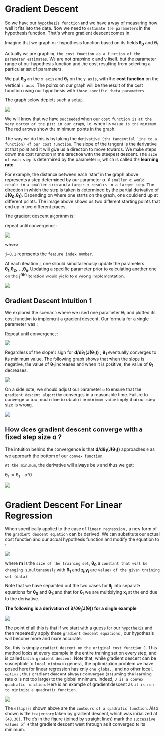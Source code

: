 <h1>Gradient Descent</h1>


So we have our `hypothesis function` and we have a way of measuring how well it fits into the data. Now we need to `estimate the parameters` in the hypothesis function. That's where gradient descent comes in.

Imagine that we graph our hypothesis function based on its fields <b>θ<sub>0</sub></b> and <b>θ<sub>1</sub></b> 

Actually we are graphing `the cost function as a function of the parameter estimates`. We are not graphing x and y itself, but the parameter range of our hypothesis function and the cost resulting from selecting a particular set of parameters.

We put <b>θ<sub>0</sub></b> on the `x axis` and <b>θ<sub>1</sub></b> on the `y axis`, with the <b>cost function</b> on the vertical `z axis`. The points on our graph will be the result of the cost function using our hypothesis with `those specific theta parameters`.

The graph below depicts such a setup.

![](https://d3c33hcgiwev3.cloudfront.net/imageAssetProxy.v1/bn9SyaDIEeav5QpTGIv-Pg_0d06dca3d225f3de8b5a4a7e92254153_Screenshot-2016-11-01-23.48.26.png?expiry=1598572800000&hmac=nDJ_YbWoFqIwRVVCzw2h2qMujfXzE0X56d4060pbjdI)

We will know that we have `succeeded` when our `cost function is at the very bottom of the pits in our graph`, i.e. when its `value is the minimum`. The red arrows show the minimum points in the graph.

The way we do this is by taking the `derivative (the tangential line to a function) of our cost function`. The slope of the tangent is the derivative at that point and it will give us a direction to move towards. We make steps down the cost function in the direction with the steepest descent. The `size of each step` is determined by the parameter `α`, which is called the <b>learning rate</b>.

For example, the distance between each 'star' in the graph above represents a step determined by our parameter α. A `smaller α would result in a smaller step` and a `larger α results in a larger step`. The direction in which the step is taken is determined by the partial derivative of <b>J(θ<sub>0</sub>,θ<sub>1</sub>)</b>. Depending on where one starts on the graph, one could end up at different points. The image above shows us two different starting points that end up in two different places.

The gradient descent algorithm is:

repeat until convergence:

![](https://github.com/coldkillerr/Coursera-Machine-Learning/blob/master/images/gradient_descent_1.png)

where

`j=0,1` represents the `feature index number`.

At each iteration j, one should simultaneously update the parameters <b>θ<sub>1</sub>,θ<sub>2</sub>,...,θ<sub>n</sub></b>. Updating a specific parameter prior to calculating another one on the <b>j<sup>(th)</sup></b> iteration would yield to a wrong implementation.

![](https://d3c33hcgiwev3.cloudfront.net/imageAssetProxy.v1/yr-D1aDMEeai9RKvXdDYag_627e5ab52d5ff941c0fcc741c2b162a0_Screenshot-2016-11-02-00.19.56.png?expiry=1598572800000&hmac=K2ntT7hnKttICjXnoJjId0Ey0K8VESazpjuUKspOvWg)



<h2>Gradient Descent Intuition 1</h2>


We explored the scenario where we used one parameter <b>θ<sub>1</sub></b> and plotted its cost function to implement a gradient descent. Our formula for a single parameter was :

Repeat until convergence:

![](https://lh3.googleusercontent.com/z66G7BVFgSXZ2IqL0ZARAKiEX6_H4EO89o6EFlenKJ9j8oKXMWcbrq1Yun2VXr0nCdtTDlaMazGvWRGNPkMDCGRWIzGmD25i2WpHaJe5c5qgEQ30JMDjEdsg1NA1IplwhKlj9p3CpG6u5KzrWnwjhJMmvlFikriXPQqY4xbLhF5c3a_DKt3S49A7hNknMTec1utXuJdoBtEKNPkwgzicUDTCJ1Be2n_4wu04p0dnXenoUbEmuAty885L6EgywKvP4DxpyztKc-rKHE-PwbtXg65-KYtYmX1MHqdtX8L4W8V7qTgwMFc-74g119H4uX2YXTPCozzQZvlNrXjU4C6S9tDViW4u8O8LyImFIDqCSU23sYEZM2g01Aa2xnMcy_EtMXmx3yfI-VluhMzgXcr1FuVnWoU0b12vaIhgwRfEHG_Wau3Wiwldl6yilvQKxAtxGvUx7lk1YpThSz-Is_i4QEUh8er0vWSJ9Da92yfMB9WqalHWirjoZ7fD7irGDb5VKhgis0cH1BFW_1HtULx-S1fWJykKA0KSu1wtI8gOPCAgua8rfJbK-5g8OcqdTvWoB8tlXCJDzYuCJS_ixs0K6NkhA5pHk3KPS49GuyBywElVdvEhM4M_28IRZT0aarN9cHpoMYyguRXP7T_gHEJ9HPUSr5vnK2uTQTbQIeMzaNqBSAGyt8BjTgYwv54hmA=w189-h60-no?authuser=0)

Regardless of the slope's sign for <b>d/dθ<sub>1</sub>(J(θ<sub>1</sub>))</b> , <b>θ<sub>1</sub></b> eventually converges to its minimum value. The following graph shows that when the slope is negative, the value of <b>θ<sub>1</sub></b> increases and when it is positive, the value of <b>θ<sub>1</sub></b> decreases.

![](https://d3c33hcgiwev3.cloudfront.net/imageAssetProxy.v1/SMSIxKGUEeav5QpTGIv-Pg_ad3404010579ac16068105cfdc8e950a_Screenshot-2016-11-03-00.05.06.png?expiry=1598572800000&hmac=vkg97_r2urure1Ycz7rkIA28ajc8DRHgc9KvbvMN7bM)

On a side note, we should adjust our parameter `α` to ensure that the `gradient descent algorithm` converges in a reasonable time. Failure to converge or too much time to obtain the `minimum value` imply that our step size is wrong.

![](https://d3c33hcgiwev3.cloudfront.net/imageAssetProxy.v1/UJpiD6GWEeai9RKvXdDYag_3c3ad6625a2a4ec8456f421a2f4daf2e_Screenshot-2016-11-03-00.05.27.png?expiry=1598572800000&hmac=SiUPKvOzarx8z9QrZa7YUQ0aOEtMbr8MBpRhhJPbbco)

<h2> How does gradient descent converge with a fixed step size α ? </h2>

The intuition behind the convergence is that <b>d/dθ<sub>1</sub>(J(θ<sub>1</sub>))</b> approaches `0` as we approach the bottom of our `convex function`. 

`At the minimum`, the derivative will always be `0` and thus we get:


θ<sub>1</sub>  :=   θ<sub>1</sub>  -  α*0


![](https://d3c33hcgiwev3.cloudfront.net/imageAssetProxy.v1/RDcJ-KGXEeaVChLw2Vaaug_cb782d34d272321e88f202940c36afe9_Screenshot-2016-11-03-00.06.00.png?expiry=1598572800000&hmac=qEGWU9GpNI_t5O-tWlbAarX9cG6Og9Ji8jpqaspeWdQ)



<h1> Gradient Descent For Linear Regression </h1>



When specifically applied to the case of `linear regression` , a new form of the `gradient descent equation` can be derived. We can substitute our actual cost function and our actual hypothesis function and modify the equation to :


![](https://lh3.googleusercontent.com/qtk9HJHptRRaFdfr5f9suPs9uPTt-dr7AVum4BGGDgunwBM-Lx04JSEN08sWU_Ic8h2OrQTuORBWCIioQK_MVftq3GC7jinrsyLJE0DSiOFkkXOzHJoLNVYNjmg12nl3BhGJWeKFL3NqDWE2Hrx2UIyoz9zZwQyrm4MDlkkhzrI-iYI69H76XMCZCdv7f-C_7v8h7jROm8O5C-bJutDs8xC45Ss35DFIhNQTd_o2FB3FOtJMt4FP2ljIEiXXw9D7CochD1sbXw4uwf-N03pEsVNCK1fbCy-_zYIXvQ5m0x7rm_u3UE0FH4T_JAwJxLLGdr2OIuEjhPPb3MuVKSXoa6evTzRFgvh3gpiXh3ZXvLonGYyqv-cPBSpZuG7d3S0a0QC09hZ9gvddogChHLmno48TzT-eE4VNqlsfvPoygeG4-ANXfIPC92LPCa1oAwm_HlZrRgzi0CC0BgHqnneTjR7qU9JalWA5wayukvNKIiYFGz0Za6gJ4TEanInslvEEkjB2RFBYL8gkpgtxCUr_iWen8HonzcqONGaqzIB4O06PY7fTDg7ITNpSjXZzdA87J2bXSJMctQ4tSaDOjpWSszO3wzwSDUZULt6HpHt28TjABArICX5Qn3201H4uFVmphDm6Fj3ohNz_0mTACEmamDFwfcjd1-1ByRQi1RbazvFVk0GxToAcff96VitjVA=w839-h137-no?authuser=0)


where <b>m</b> is the `size of the training set`, <b>θ<sub>0</sub></b> a `constant that will be changing simultaneously` with <b>θ<sub>1</sub></b> and <b>x<sub>i</sub></b>,<b>y<sub>i</sub></b> are `values of the given training set (data)`.

Note that we have separated out the two cases for <b>θ<sub>j</sub></b> into separate equations for  <b>θ<sub>0</sub></b> and  <b>θ<sub>1</sub></b>; and that for  <b>θ<sub>1</sub></b> we are multiplying  <b/>x<sub>i</sub></b> at the end due to the derivative.

<b> The following is a derivation of  ∂/∂θ<sub>j</sub>(J(θ)) for a single example :</b>

![](https://d3c33hcgiwev3.cloudfront.net/imageAssetProxy.v1/QFpooaaaEea7TQ6MHcgMPA_cc3c276df7991b1072b2afb142a78da1_Screenshot-2016-11-09-08.30.54.png?expiry=1598572800000&hmac=fe3q6ZPVUZBwUfKRjm6jm-bdRS6hCNyojLkXrPVbX9M)

The point of all this is that if we start with a guess for our `hypothesis` and then repeatedly apply these `gradient descent equations` , our hypothesis will become more and more accurate.

So, this is simply `gradient descent on the original cost function J`. This method looks at every example in the entire training set on every step, and is called `batch gradient descent`. Note that, while gradient descent can be susceptible to `local minima` in general, the optimization problem we have posed here for linear regression has only `one global` , and no other local, `optima` ; thus gradient descent always converges (assuming the learning rate α is not too large) to the global minimum. Indeed, `J is a convex quadratic function`. Here is an example of gradient descent as `it is run to minimize a quadratic function`.

![](https://d3c33hcgiwev3.cloudfront.net/imageAssetProxy.v1/xAQBlqaaEeawbAp5ByfpEg_24e9420f16fdd758ccb7097788f879e7_Screenshot-2016-11-09-08.36.49.png?expiry=1598572800000&hmac=7o8Loup6i7nFcLYXC7xKyNVzQAKCYQviTussrEukiDE)

The `ellipses` shown above are the `contours of a quadratic function`. Also shown is the `trajectory` taken by gradient descent, which was initialized at `(48,30)`. The `x`’s in the figure (joined by straight lines) mark the `successive values of θ` that gradient descent went through as it converged to its minimum.
